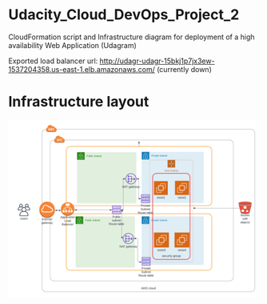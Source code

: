 # Udacity_Cloud_DevOps_Project_2
CloudFormation script and Infrastructure diagram for deployment of a high availability Web Application (Udagram)

Exported load balancer url:
 http://udagr-udagr-15bkj1p7jx3ew-1537204358.us-east-1.elb.amazonaws.com/ (currently down)


# Infrastructure layout


![image](project2_diagram.png)
